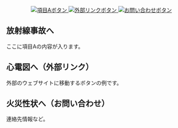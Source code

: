 <p align="center">
  <a href="#https://shintaro0613.github.io/my-web-site-/">
    <img src="https://img.shields.io/badge/項目Aへ-blue?style=for-the-badge&logo=github" alt="項目Aボタン">
  </a>
  <a href="#section-b">
    <img src="https://img.shields.io/badge/外部リンク-fe7d37?style=for-the-badge&logo=linkin" alt="外部リンクボタン">
  </a>
  <a href="#section-c">
    <img src="https://img.shields.io/badge/お問い合わせ-success?style=for-the-badge&logo=mail.ru" alt="お問い合わせボタン">
  </a>
</p>

## 放射線事故へ <a id="section-a"></a>
ここに項目Aの内容が入ります。

## 心電図へ（外部リンク） <a id="section-b"></a>
外部のウェブサイトに移動するボタンの例です。

## 火災性状へ（お問い合わせ） <a id="section-c"></a>
連絡先情報など。
